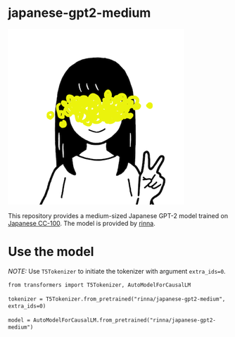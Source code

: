 
# japanese-gpt2-medium

![rinna-icon](./rinna.png)

This repository provides a medium-sized Japanese GPT-2 model trained on [Japanese CC-100](http://data.statmt.org/cc-100/ja.txt.xz). The model is provided by [rinna](https://corp.rinna.co.jp/).

# Use the model

*NOTE:* Use `T5Tokenizer` to initiate the tokenizer with argument `extra_ids=0`.

~~~~
from transformers import T5Tokenizer, AutoModelForCausalLM

tokenizer = T5Tokenizer.from_pretrained("rinna/japanese-gpt2-medium", extra_ids=0)

model = AutoModelForCausalLM.from_pretrained("rinna/japanese-gpt2-medium")
~~~~